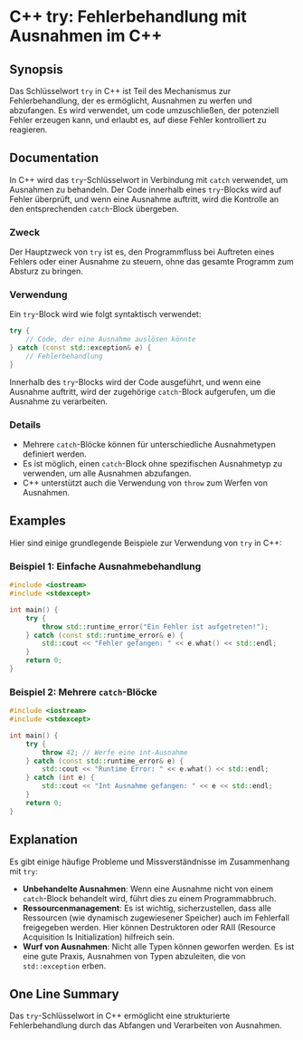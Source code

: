 <!--
Meta Description: # C++ try: Fehlerbehandlung mit Ausnahmen im C++ ## Synopsis Das Schlüsselwort `try` in C++ ist Teil des Mechanismus zur Fehlerbehandlung, der es ermö...
Meta Keywords: try, catch, std, ausnahmen, von
-->

# C++ try: Fehlerbehandlung mit Ausnahmen im C++

## Synopsis
Das Schlüsselwort `try` in C++ ist Teil des Mechanismus zur Fehlerbehandlung, der es ermöglicht, Ausnahmen zu werfen und abzufangen. Es wird verwendet, um code umzuschließen, der potenziell Fehler erzeugen kann, und erlaubt es, auf diese Fehler kontrolliert zu reagieren.

## Documentation
In C++ wird das `try`-Schlüsselwort in Verbindung mit `catch` verwendet, um Ausnahmen zu behandeln. Der Code innerhalb eines `try`-Blocks wird auf Fehler überprüft, und wenn eine Ausnahme auftritt, wird die Kontrolle an den entsprechenden `catch`-Block übergeben.

### Zweck
Der Hauptzweck von `try` ist es, den Programmfluss bei Auftreten eines Fehlers oder einer Ausnahme zu steuern, ohne das gesamte Programm zum Absturz zu bringen.

### Verwendung
Ein `try`-Block wird wie folgt syntaktisch verwendet:

```cpp
try {
    // Code, der eine Ausnahme auslösen könnte
} catch (const std::exception& e) {
    // Fehlerbehandlung
}
```

Innerhalb des `try`-Blocks wird der Code ausgeführt, und wenn eine Ausnahme auftritt, wird der zugehörige `catch`-Block aufgerufen, um die Ausnahme zu verarbeiten.

### Details
- Mehrere `catch`-Blöcke können für unterschiedliche Ausnahmetypen definiert werden.
- Es ist möglich, einen `catch`-Block ohne spezifischen Ausnahmetyp zu verwenden, um alle Ausnahmen abzufangen.
- C++ unterstützt auch die Verwendung von `throw` zum Werfen von Ausnahmen.

## Examples
Hier sind einige grundlegende Beispiele zur Verwendung von `try` in C++:

### Beispiel 1: Einfache Ausnahmebehandlung

```cpp
#include <iostream>
#include <stdexcept>

int main() {
    try {
        throw std::runtime_error("Ein Fehler ist aufgetreten!");
    } catch (const std::runtime_error& e) {
        std::cout << "Fehler gefangen: " << e.what() << std::endl;
    }
    return 0;
}
```

### Beispiel 2: Mehrere `catch`-Blöcke

```cpp
#include <iostream>
#include <stdexcept>

int main() {
    try {
        throw 42; // Werfe eine int-Ausnahme
    } catch (const std::runtime_error& e) {
        std::cout << "Runtime Error: " << e.what() << std::endl;
    } catch (int e) {
        std::cout << "Int Ausnahme gefangen: " << e << std::endl;
    }
    return 0;
}
```

## Explanation
Es gibt einige häufige Probleme und Missverständnisse im Zusammenhang mit `try`:

- **Unbehandelte Ausnahmen**: Wenn eine Ausnahme nicht von einem `catch`-Block behandelt wird, führt dies zu einem Programmabbruch.
- **Ressourcenmanagement**: Es ist wichtig, sicherzustellen, dass alle Ressourcen (wie dynamisch zugewiesener Speicher) auch im Fehlerfall freigegeben werden. Hier können Destruktoren oder RAII (Resource Acquisition Is Initialization) hilfreich sein.
- **Wurf von Ausnahmen**: Nicht alle Typen können geworfen werden. Es ist eine gute Praxis, Ausnahmen von Typen abzuleiten, die von `std::exception` erben.

## One Line Summary
Das `try`-Schlüsselwort in C++ ermöglicht eine strukturierte Fehlerbehandlung durch das Abfangen und Verarbeiten von Ausnahmen.